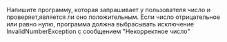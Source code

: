 Напишите программу, которая запрашивает у пользователя число и проверяет,является ли оно положительным. Если число отрицательное или равно нулю, программа должна выбрасывать исключение InvalidNumberException с сообщением "Некорректное число"